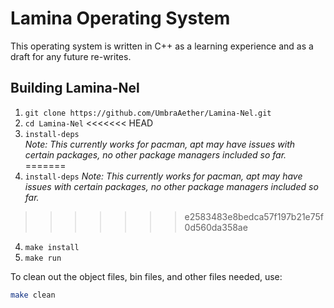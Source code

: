 # Lamina Operating System

This operating system is written in C++ as a learning experience and as a draft for any future re-writes.

## Building Lamina-Nel

1. `git clone https://github.com/UmbraAether/Lamina-Nel.git`
2. `cd Lamina-Nel`
<<<<<<< HEAD
3. `install-deps`  
   *Note: This currently works for pacman, apt may have issues with certain packages, no other package managers included so far.*
=======
3. `install-deps`  *Note: This currently works for pacman, apt may have issues with certain packages, no other package managers included so far.*
>>>>>>> e2583483e8bedca57f197b21e75f0d560da358ae
4. `make install`
5. `make run`

To clean out the object files, bin files, and other files needed, use:
```bash
make clean
